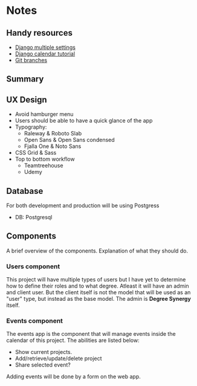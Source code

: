 # Notes

## Handy resources

- [Django multiple settings](https://simpleisbetterthancomplex.com/tips/2017/07/03/django-tip-20-working-with-multiple-settings-modules.html)
- [Django calendar tutorial](https://www.huiwenteo.com/normal/2018/07/24/django-calendar.html)
- [Git branches](https://confluence.atlassian.com/bitbucket/branching-a-repository-223217999.html)

## Summary

## UX Design

- Avoid hamburger menu
- Users should be able to have a quick glance of the app 
- Typography: 
    - Raleway & Roboto Slab
    - Open Sans & Open Sans condensed
    - Fjalla One & Noto Sans
- CSS Grid & Sass
- Top to bottom workflow
    - Teamtreehouse
    - Udemy
    

## Database 

For both development and production will be using Postgress

- DB: Postgresql

## Components
A brief overview of the components. Explanation of what they should do.

### Users component
This project will have multiple types of users but I have yet to determine how to define their roles and to what degree. Atleast it will have an admin and client user. But the client itself is not the model that will be used as an "user" type, but instead as the base model. The admin is **Degree Synergy** itself.

### Events component

The events app is the component that will manage events inside the calendar of this project. The abilities are listed below:

- Show current projects.
- Add/retrieve/update/delete project
- Share selected event?

Adding events will be done by a form on the web app.
